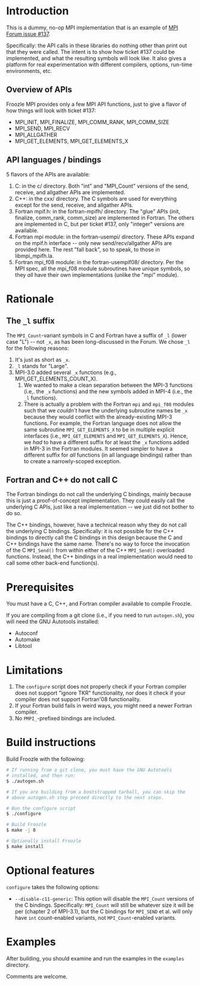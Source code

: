 # Introduction

This is a dummy, no-op MPI implementation that is an example of
[MPI Forum issue
#137](https://github.com/mpi-forum/mpi-issues/issues/137).

Specifically: the API calls in these libraries do nothing other than
print out that they were called.  The intent is to show how ticket
#137 could be implemented, and what the resulting symbols will look
like.  It also gives a platform for real experimentation with
different compilers, options, run-time environments, etc.

## Overview of APIs

Froozle MPI provides only a few MPI API functions, just to give a
flavor of how things will look with ticket #137:

* MPI_INIT, MPI_FINALIZE, MPI_COMM_RANK, MPI_COMM_SIZE
* MPI_SEND, MPI_RECV
* MPI_ALLGATHER
* MPI_GET_ELEMENTS, MPI_GET_ELEMENTS_X

## API languages / bindings

5 flavors of the APIs are available:

1. C: in the c/ directory.  Both "int" and "MPI_Count" versions of the
send, receive, and allgather APIs are implemented.
2. C++: in the cxx/ directory.  The C symbols are used for everything
except for the send, receive, and allgather APIs.
3. Fortran mpif.h: in the fortran-mpifh/ directory.  The "glue" APIs
(init, finalize, comm_rank, comm_size) are implemented in Fortran.
The others are implemented in C, but per ticket #137, only "integer"
versions are available.
4. Fortran mpi module: in the fortran-usempi/ directory.  These APIs
expand on the mpif.h interface -- only new send/recv/allgather APIs
are provided here.  The rest "fall back", so to speak, to those in
libmpi_mpifh.la.
5. Fortran mpi_f08 module: in the fortran-usempif08/ directory.  Per
the MPI spec, all the mpi_f08 module subroutines have unique symbols,
so they *all* have their own implementations (unlike the "mpi"
module).

# Rationale

## The `_l` suffix

The `MPI_Count`-variant symbols in C and Fortran have a suffix of `_l`
(lower case "L") -- not `_x`, as has been long-discussed in the Forum.
We chose `_l` for the following reasons:

1. It's just as short as `_x`.
1. `_l` stands for "Large".
1. MPI-3.0 added several `_x` functions (e.g.,
   MPI_GET_ELEMENTS_COUNT_X).
   1. We wanted to make a clean separation between the MPI-3 functions
      (i.e,. the `_x` functions) and the new symbols added in MPI-4
      (i.e., the `_l` functions).
   1. There is actually a problem with the Fortran `mpi` and `mpi_f08`
      modules such that we *couldn't* have the underlying subroutine
      names be `_x` because they would conflict with the
      already-existing MPI-3 functions.  For example, the Fortran
      language does not allow the same subroutine `MPI_GET_ELEMENTS_X`
      to be in multiple explicit interfaces (i.e., `MPI_GET_ELEMENTS`
      and `MPI_GET_ELEMENTS_X`).  Hence, we *had* to have a different
      suffix for at least the `_x` functions added in MPI-3 in the
      Fortran modules.  It seemed simpler to have a different suffix
      for *all* functions (in all language bindings) rather than to
      create a narrowly-scoped exception.

## Fortran and C++ do not call C

The Fortran bindings do not call the underlying C bindings, mainly
because this is just a proof-of-concept implementation.  They could
easily call the underlying C APIs, just like a real implementation --
we just did not bother to do so.

The C++ bindings, however, have a technical reason why they do not
call the underlying C bindings.  Specifically: it is not possible for
the C++ bindings to directly call the C bindings in this design
because the C and C++ bindings have the same name.  There's no way to
force the invocation of the C `MPI_Send()` from within either of the
C++ `MPI_Send()` overloaded functions.  Instead, the C++ bindings in a
real implementation would need to call some other back-end
function(s).

# Prerequisites

You must have a C, C++, and Fortran compiler available to compile
Froozle.

If you are compiling from a git clone (i.e., if you need to run
`autogen.sh`), you will need the GNU Autotools installed:

* Autoconf
* Automake
* Libtool

# Limitations

1. The `configure` script does not properly check if your Fortran
   compiler does not support "ignore TKR" functionality, nor does it
   check if your compiler does not support Fortran'08 functionality.
1. If your Fortran build fails in weird ways, you might need a newer
   Fortran compiler.
1. No `PMPI_`-prefixed bindings are included.

# Build instructions

Build Froozle with the following:

```sh
# If running from a git clone, you must have the GNU Autotools
# installed, and then run:
$ ./autogen.sh

# If you are building from a bootstrapped tarball, you can skip the
# above autogen.sh step proceed directly to the next steps.

# Run the configure script
$ ./configure

# Build Froozle
$ make -j 8

# Optionally install Froozle
$ make install
```

# Optional features

`configure` takes the following options:

* `--disable-c11-generic`: This option will disable the `MPI_Count`
  versions of the C bindings.  Specifically: `MPI_Count` will still be
  whatever size it will be per (chapter 2 of MPI-3.1), but the C
  bindings for `MPI_SEND` et al. will only have `int` count-enabled
  variants, not `MPI_Count`-enabled variants.

# Examples

After building, you should examine and run the examples in the
`examples` directory.

Comments are welcome.
